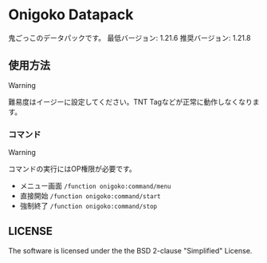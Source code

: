 # Onigoko Datapack

鬼ごっこのデータパックです。
最低バージョン: 1.21.6
推奨バージョン: 1.21.8

## 使用方法

> [!WARNING]
> 難易度はイージーに設定してください。TNT Tagなどが正常に動作しなくなります。

### コマンド

> [!WARNING]
> コマンドの実行にはOP権限が必要です。

- メニュー画面
```/function onigoko:command/menu```
- 直接開始
```/function onigoko:command/start```
- 強制終了
```/function onigoko:command/stop```

## LICENSE

The software is licensed under the the BSD 2-clause "Simplified" License.
